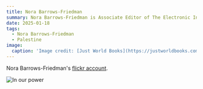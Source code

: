 ```yaml
---
title: Nora Barrows-Friedman
summary: Nora Barrows-Friedman is Associate Editor of The Electronic Intifada, author of ​“In Our Power - US Students Organize for Justice in Palestine.”
date: 2025-01-18
tags:
  - Nora Barrows-Friedman
  - Palestine
image:
  caption: 'Image credit: [Just World Books](https://justworldbooks.com/authors/nora-barrows-friedman/)'
---
```


Nora Barrows-Friedman's [flickr account](https://www.flickr.com/photos/norabf/with/230661336).


![In our power](https://justworldbooks.com/wp-content/uploads/2016/06/IOP-cover-smaller.jpg)

